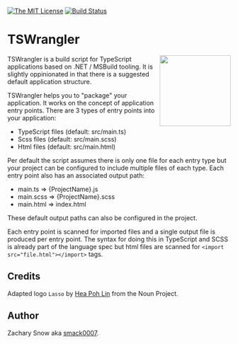 [![The MIT License](https://img.shields.io/badge/license-MIT-orange.svg?style=flat-square)](http://opensource.org/licenses/MIT)
[![Build Status](https://dev.azure.com/smack0007/Github/_apis/build/status/smack0007.TSWrangler?branchName=master)](https://dev.azure.com/smack0007/Github/_build/latest?definitionId=11?branchName=master)

# TSWrangler

<img align="right" width="160px" height="160px" src="https://github.com/smack0007/TSWrangler/raw/master/assets/Logo.png">

TSWrangler is a build script for TypeScript applications based on .NET / MSBuild tooling. It is slightly oppinionated in
that there is a suggested default application structure.

TSWrangler helps you to "package" your application. It works on the concept of application entry points. There are 3 types
of entry points into your application:

- TypeScript files (default: src/main.ts)
- Scss files (default: src/main.scss)
- Html files (default: src/main.html)

Per default the script assumes there is only one file for each
entry type but your project can be configured to include multiple
files of each type. Each entry point also has an associated
output path:

- main.ts => {ProjectName}.js
- main.scss => {ProjectName}.scss
- main.html => index.html

These default output paths can also be configured in the project.

Each entry point is scanned for imported files and a single
output file is produced per entry point. The syntax for doing
this in TypeScript and SCSS is already part of the language spec
but html files are scanned for `<import src="file.html"></import>` tags. 

## Credits

Adapted logo `Lasso` by [Hea Poh Lin](https://thenounproject.com/charlenehea/) from the Noun Project.

## Author

Zachary Snow aka [smack0007](http://smack0007.github.io).